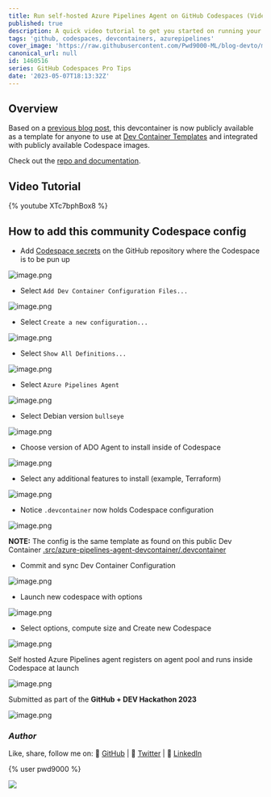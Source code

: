 ```yaml
---
title: Run self-hosted Azure Pipelines Agent on GitHub Codespaces (Video Tutorial)
published: true
description: A quick video tutorial to get you started on running your self-hosted Azure Pipelines Agent inside of your GitHub Codespaces.
tags: 'github, codespaces, devcontainers, azurepipelines'
cover_image: 'https://raw.githubusercontent.com/Pwd9000-ML/blog-devto/main/posts/2023/GitHub-ADO-Codespace-video/assets/main01.png'
canonical_url: null
id: 1460516
series: GitHub Codespaces Pro Tips
date: '2023-05-07T18:13:32Z'
---
```


## Overview

Based on a [previous blog post](https://dev.to/pwd9000/hosting-azure-devops-pipelines-agents-on-github-codespaces-4jm2), this devcontainer is now publicly available as a template for anyone to use at [Dev Container Templates](https://containers.dev/templates) and integrated with publicly available Codespace images.

Check out the [repo and documentation](https://github.com/Pwd9000-ML/devcontainer-templates/tree/main/src/azure-pipelines-agent-devcontainer).

## Video Tutorial

{% youtube XTc7bphBox8 %}

## How to add this community Codespace config

- Add [Codespace secrets](https://docs.github.com/en/codespaces/managing-your-codespaces/managing-encrypted-secrets-for-your-codespaces) on the GitHub repository where the Codespace is to be pun up

![image.png](https://raw.githubusercontent.com/Pwd9000-ML/blog-devto/main/posts/2023/GitHub-Dev-Hackathon-2023/assets/sec02.png)

- Select `Add Dev Container Configuration Files...`

![image.png](https://raw.githubusercontent.com/Pwd9000-ML/blog-devto/main/posts/2023/GitHub-ADO-Codespace-video/assets/add01.png)

- Select `Create a new configuration...`

![image.png](https://raw.githubusercontent.com/Pwd9000-ML/blog-devto/main/posts/2023/GitHub-ADO-Codespace-video/assets/add02.png)

- Select `Show All Definitions...`

![image.png](https://raw.githubusercontent.com/Pwd9000-ML/blog-devto/main/posts/2023/GitHub-ADO-Codespace-video/assets/add03.png)

- Select `Azure Pipelines Agent`

![image.png](https://raw.githubusercontent.com/Pwd9000-ML/blog-devto/main/posts/2023/GitHub-ADO-Codespace-video/assets/add04.png)

- Select Debian version `bullseye`

![image.png](https://raw.githubusercontent.com/Pwd9000-ML/blog-devto/main/posts/2023/GitHub-ADO-Codespace-video/assets/add05.png)

- Choose version of ADO Agent to install inside of Codespace

![image.png](https://raw.githubusercontent.com/Pwd9000-ML/blog-devto/main/posts/2023/GitHub-ADO-Codespace-video/assets/add06.png)

- Select any additional features to install (example, Terraform)

![image.png](https://raw.githubusercontent.com/Pwd9000-ML/blog-devto/main/posts/2023/GitHub-ADO-Codespace-video/assets/add07.png)

- Notice `.devcontainer` now holds Codespace configuration

![image.png](https://raw.githubusercontent.com/Pwd9000-ML/blog-devto/main/posts/2023/GitHub-ADO-Codespace-video/assets/add08.png)

**NOTE:** The config is the same template as found on this public Dev Container [.src/azure-pipelines-agent-devcontainer/.devcontainer](https://github.com/Pwd9000-ML/devcontainer-templates/tree/main/src/azure-pipelines-agent-devcontainer/.devcontainer)

- Commit and sync Dev Container Configuration

![image.png](https://raw.githubusercontent.com/Pwd9000-ML/blog-devto/main/posts/2023/GitHub-ADO-Codespace-video/assets/add09.png)

- Launch new codespace with options

![image.png](https://raw.githubusercontent.com/Pwd9000-ML/blog-devto/main/posts/2023/GitHub-ADO-Codespace-video/assets/add10.png)

- Select options, compute size and Create new Codespace

![image.png](https://raw.githubusercontent.com/Pwd9000-ML/blog-devto/main/posts/2023/GitHub-ADO-Codespace-video/assets/add11.png)

Self hosted Azure Pipelines agent registers on agent pool and runs inside Codespace at launch

![image.png](https://raw.githubusercontent.com/Pwd9000-ML/blog-devto/main/posts/2022/GitHub-Codespaces-DevOps-Agent/assets/run06.png)

Submitted as part of the **GitHub + DEV Hackathon 2023**

![image.png](https://raw.githubusercontent.com/Pwd9000-ML/devcontainer-templates/main/assets/GitHubHack23.png)

### _Author_

Like, share, follow me on: :octopus: [GitHub](https://github.com/Pwd9000-ML) | :penguin: [Twitter](https://twitter.com/pwd9000) | :space_invader: [LinkedIn](https://www.linkedin.com/in/marcel-l-61b0a96b/)

{% user pwd9000 %}

<a href="https://www.buymeacoffee.com/pwd9000"><img src="https://img.buymeacoffee.com/button-api/?text=Buy me a coffee&emoji=&slug=pwd9000&button_colour=FFDD00&font_colour=000000&font_family=Cookie&outline_colour=000000&coffee_colour=ffffff"></a>
